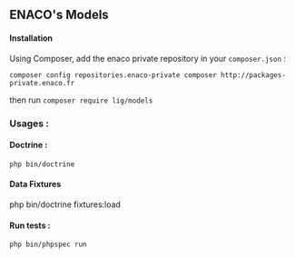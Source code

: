 ## ENACO's Models

#### Installation

Using Composer, add the enaco private repository in your `composer.json` : 

`composer config repositories.enaco-private composer http://packages-private.enaco.fr`

then run `composer require lig/models`

### Usages :

#### Doctrine :

```
php bin/doctrine
```

#### Data Fixtures
php bin/doctrine fixtures:load


#### Run tests :

```
php bin/phpspec run
```